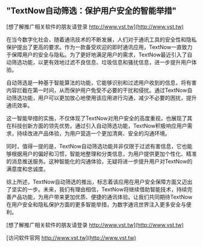 ## **"TextNow自动筛选：保护用户安全的智能举措"**

[想了解推广相关软件的朋友请登录 http://www.vst.tw](http://www.vst.tw)

在当今数字化社会，随着通讯技术的不断发展，人们对于通讯工具的安全性和隐私保护提出了更高的要求。作为一款备受欢迎的即时通讯应用，TextNow一直致力于保障用户的安全与隐私。为了更好地满足用户的需求，TextNow最近引入了自动筛选功能，以更有效地过滤不良信息、垃圾信息和骚扰信息，进一步提升用户体验。

自动筛选是一种基于智能算法的功能，它能够识别和过滤用户收到的信息，将有害内容拦截在第一时间，从而保护用户免受不必要的干扰和侵扰。通过TextNow自动筛选功能，用户可以更加放心地使用该应用进行沟通，减少不必要的困扰，提升通讯效率。

这一智能举措的实施，不仅体现了TextNow对用户安全的高度重视，也展现了其在科技创新方面的领先优势。通过引入自动筛选功能，TextNow积极响应用户需求，持续改进产品体验，为用户营造一个更加清爽、安全的沟通环境。

同时，值得一提的是，TextNow自动筛选功能并非仅限于过滤有害信息，它也能够根据用户的偏好和习惯，智能地整理和分类信息，为用户提供更加个性化、精准的消息推送服务。这种智能化的沟通体验，无疑将进一步提升用户对TextNow的满意度和忠诚度。

综上所述，TextNow自动筛选的推出，标志着该应用在用户安全保障方面又迈出了坚实的一步。未来，我们有理由相信，TextNow将继续借助智能技术，持续完善产品功能，为用户带来更加优质、便捷的通讯体验。让我们共同期待TextNow在用户安全和隐私保护方面的更多智能举措，为数字通讯世界注入更多安全与便利。

[想了解推广相关软件的朋友请登录 http://www.vst.tw](http://www.vst.tw)


[访问软件官网 http://www.vst.tw](http://www.vst.tw)
